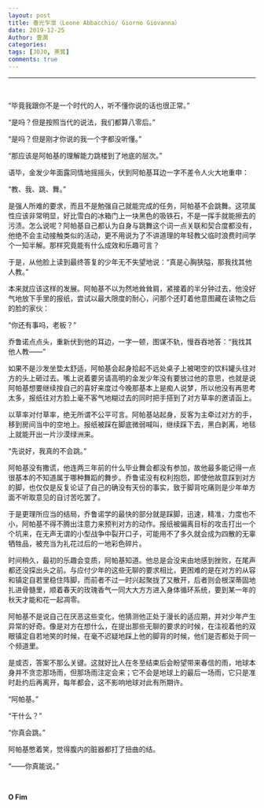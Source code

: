 ```yaml
---
layout: post
title: 春光乍泄（Leone Abbacchio/ Giorno Giovanna）
date: 2019-12-25
Author: 壹澗
categories: 
tags: [JOJO, 茶茸]
comments: true
--- 
```


***

<br/>

“毕竟我跟你不是一个时代的人，听不懂你说的话也很正常。”

“是吗？但是按照当代的说法，我们都算八零后。”

“是吗？但是刚才你说的我一个字都没听懂。”

“那应该是阿帕基的理解能力跳楼到了地底的层次。”

语毕，金发少年面露同情地摇摇头，伏到阿帕基耳边一字不差令人火大地重申：

“教、我、跳、舞。”

是强人所难的要求，而且不是勉强自己就能完成的任务，阿帕基不会跳舞。这项属性应该非常明显，好比雪白的冰箱门上一块黑色的吸铁石，不是一挥手就能擦去的污渍。怎么说呢？阿帕基自己都认为自身与跳舞这个词一点关联和契合度都没有，他绝不会主动接触类似的活动，更不用说为了不讲道理的年轻教父临时浪费时间学个一知半解。那样究竟能有什么成效和乐趣可言？

于是，从他脸上读到最终答复的少年无不失望地说：“真是心胸狭隘，那我找其他人教。”

本来就应该这样的发展。阿帕基不以为然地耸耸肩，紧接着的半分钟过去，他没好气地放下手里的报纸，尝试以最大限度的耐心，问那个还盯着他意图藏在读物之后的脸的家伙：

“你还有事吗，老板？”

乔鲁诺点点头，重新伏到他的耳边，一字一顿，图谋不轨，慢吞吞地答：“我找其他人教——”

如果不是沙发坐垫太舒适，阿帕基会起身拾起不远处桌子上被喝空的饮料罐头往对方的头上砸过去。嘴上说着要另请高明的金发少年没有要放过他的意思，也就是说阿帕基想要继续按自己的喜好来度过今晚那基本上是痴人说梦，所以他没有再思考太多，报纸往对方脸上毫不客气地糊过去的同时把手搭到了对方草率的邀请函上。

以草率对付草率，绝无所谓不公平可言。阿帕基站起身，反客为主牵过对方的手，移到房间当中的空地上。报纸被踩在脚底微弱喊叫，继续踩下去，黑白剥离，地毯上就能开出一片沙漠绿洲来。

“先说好，我真的不会跳。”

阿帕基没有撒谎，他连两三年前的什么毕业舞会都没有参加，故他最多能记得一点很基本的不知道属于哪种舞蹈的舞步。乔鲁诺没有权利抱怨，即使他故意踩到对方的脚，也仅仅是反复论证了自己的确没有天份的事实，致于脚背吃痛则是少年单方面不听取意见的自讨苦吃罢了。

于是更理所应当的结局，乔鲁诺学的最快的部分就是踩脚，迅速，精准，力度也不小，阿帕基不得不腾出注意力来预判对方的动作。报纸被偏离目标的攻击打出一个个坑来，在无声无谓的小型战争中裂开口子，可能用不了多久就会成为四散的无辜牺牲品，被充当为礼花过后的一地彩色碎片。

时间稍久，最初的乐趣会变质，阿帕基知道。他总是会没来由地感到挫败，在尾声都还没探出头之前。与应付少年的这些无聊的要求相比，更困难的是在对方的从容和镇定自若里稳住阵脚，而前者不过一时兴起聚拢了又散开，后者则会根深蒂固地扎进骨髓里，顺着春天的玫瑰香气一同大大方方进入身体循环系统，要到某一年的秋天才能和花一起凋零。

阿帕基不是说自己在厌恶这些变化，他猜测他正处于漫长的适应期，并对少年产生异常的好奇。像是对方在想什么，在提出那些无聊的要求的时候，在注视着他的双眼镇定自若地笑的时候，在毫不迟疑地踩上他的脚背的时候，他们是否都处于同一个频道里。

是或否，答案不那么关键。这就好比人在冬至结束后会盼望带来春信的雨，地球本身并不贪恋那场雨，但那场雨注定会来；它不会是地球上的最后一场雨，它只是准时赴约后再离开，每年都会，这不影响地球对此有所期许。

“阿帕基。”

“干什么？”

“你真会跳。”

阿帕基憋着笑，觉得腹内的脏器都打了扭曲的结。

“——你真能说。”

<br/>

**O Fim**